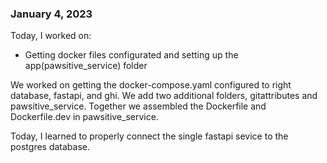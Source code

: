### January 4, 2023

Today, I worked on:

* Getting docker files configurated and setting up the app(pawsitive_service) folder

We worked on getting the docker-compose.yaml configured to right database, fastapi, and ghi. We add two additional folders, gitattributes and pawsitive_service. Together we assembled the Dockerfile and Dockerfile.dev in pawsitive_service.

Today, I learned to properly connect the single fastapi sevice to the postgres database.
